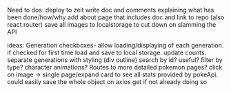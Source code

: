Need to dos: deploy to zeit
write doc and comments explaining what has been done/how/why
add about page that includes doc and link to repo (also react router)
save all images to localstorage to cut down on slamming the API

ideas:
Generation checkboxes- 
    allow loading/displaying of each generation. 
    if checked for first time load and save to local storage. 
    update counts. 
    separate generations with styling (div outline)
search by id? useful?
filter by type?
character animations?
Routes to more detailed pokemon pages? click on image -> single page/expand card to see all stats provided by pokeApi. could easily save the whole object on axios get if not already doing so